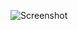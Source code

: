 ![Screenshot](https://raw.githubusercontent.com/Cryakl/Ultimate-RAT-Collection/refs/heads/main/HorusEyesRat/HorusEyesRat.V0.2.1.0/Screenshot.png)
